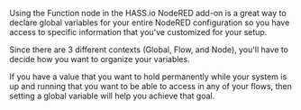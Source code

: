 Using the Function node in the HASS.io NodeRED add-on is a great way to declare global variables for your entire NodeRED configuration so you have access to specific information that you've customized for your setup.

Since there are 3 different contexts (Global, Flow, and Node), you'll have to decide how you want to organize your variables.

If you have a value that you want to hold permanently while your system is up and running that you want to be able to access in any of your flows, then setting a global variable will help you achieve that goal.

